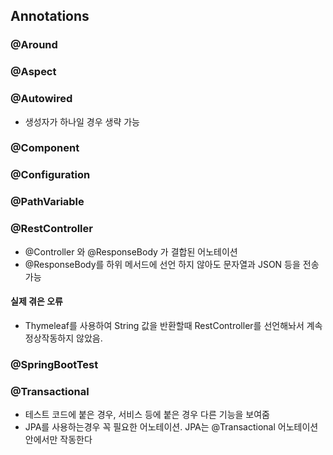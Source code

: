## Annotations

### @Around

### @Aspect

### @Autowired
- 생성자가 하나일 경우 생략 가능

### @Component

### @Configuration

### @PathVariable

### @RestController
- @Controller 와 @ResponseBody 가 결합된 어노테이션
- @ResponseBody를 하위 메서드에 선언 하지 않아도 문자열과 JSON 등을 전송 가능

#### 실제 겪은 오류
- Thymeleaf를 사용하여 String 값을 반환할때 RestController를 선언해놔서 계속 정상작동하지 않았음.

### @SpringBootTest

### @Transactional
- 테스트 코드에 붙은 경우, 서비스 등에 붙은 경우 다른 기능을 보여줌
- JPA를 사용하는경우 꼭 필요한 어노테이션. JPA는 @Transactional 어노테이션 안에서만 작동한다